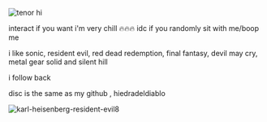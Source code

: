 ![tenor](https://github.com/user-attachments/assets/525b06b7-e6ef-4556-a1e2-e6f36d819a77)
hi

interact if you want i'm very chill 🔥🔥🔥
idc if you randomly sit with me/boop me

i like sonic, resident evil, red dead redemption, final fantasy, devil may cry, metal gear solid and silent hill

i follow back 

disc is the same as my github , hiedradeldiablo 


![karl-heisenberg-resident-evil8](https://github.com/user-attachments/assets/89731917-2ef1-4244-b029-9ee7a5cdd432)




